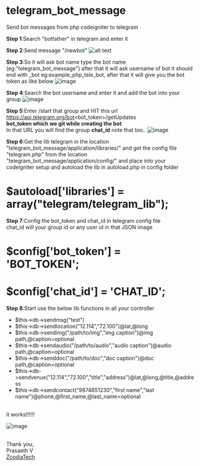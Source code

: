 # telegram_bot_message
Send bot messages from php codeigniter to telegram


<b>Step 1</b>:Search "botfather" in telegram and enter it

<b>Step 2</b>:Send message "/newbot"
![alt text](https://user-images.githubusercontent.com/39497186/42725247-6161e83a-879e-11e8-9dc1-4741d10acca2.png)

<b>Step 3</b>:So it will ask bot name type the bot name (eg:"telegram_bot_message") after that it will ask username of bot it should end with _bot
eg:example_php_tele_bot, after that it will give you the bot token as like below
![image](https://user-images.githubusercontent.com/39497186/42725305-57499e46-879f-11e8-9417-34f384df023b.png)

<b>Step 4</b>:Search the bot username and enter it and add the bot into your group
![image](https://user-images.githubusercontent.com/39497186/42725395-55fcaaa0-87a0-11e8-8762-3ee1252762a1.png)

<b>Step 5</b>:Enter /start that group and HIT this url 
https://api.telegram.org/bot<bot_token>/getUpdates <br>
 <b>bot_token which we git while creating the bot</b><br>
 In that URL you will find the group <b>chat_id</b> note that too.. 
![image](https://user-images.githubusercontent.com/39497186/42725498-04ab52ee-87a2-11e8-8406-96861145f9c8.png)

<b>Step 6</b>:Get the lib telegram in the location "telegram_bot_message/application/libraries/"
and get the config file "telegram.php" from the location "telegram_bot_message/application/config/"
and place into your codeigniter setup and autoload the lib in autoload.php in config folder <br>
<h1>$autoload['libraries'] = array("telegram/telegram_lib");</h1>

<b>Step 7</b>:Config the bot_token and chat_id in telegram config file<br>
chat_id will your group id or any user id in that JSON image <br>
<h1>$config['bot_token'] = 'BOT_TOKEN';</h1>
<h1>$config['chat_id'] = 'CHAT_ID';</h1>

<b>Step 8</b>:Start use the below lib functions in all your controller
<ul>
<li>$this->db->sendmsg("test")</li>
<li>$this->db->sendlocation("12.114","72.100")@lat,@long</li>
<li>$this->db->sendimg("/path/to/img","img caption")@img path,@caption=optional</li>
<li>$this->db->sendaudio("/path/to/audio","audio caption")@audio path,@caption=optional</li>
<li>$this->db->senddoc("/path/to/doc","doc caption")@doc path,@caption=optional</li>
<li>$this->db->sendvenue("12.114","72.100","title","address")@lat,@long,@title,@address</li>
<li>$this->db->sendcontact("9874651230","first name","last name")@phone,@first_name,@last_name=optional</li>
</ul><br>
it works!!!!!!<br>

![image](https://user-images.githubusercontent.com/39497186/42725775-1c037c64-87a7-11e8-8bbd-14f36f59e61d.png)

<br>
Thank you,<br>
Prasaath V<br>
<a href="http://www.zcodiatechnologies.com/">ZcodiaTech</a><br>



